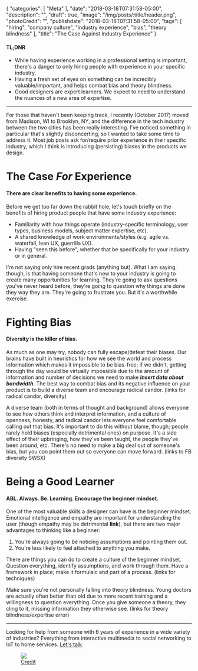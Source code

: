 {
   "categories": [
      "Meta"
   ],
   "date": "2018-03-18T07:31:58-05:00",
   "description": "",
   "draft": true,
   "image": "/img/posts/:title/header.png",
   "photoCredit": "",
   "publishdate": "2018-03-18T07:31:58-05:00",
   "tags": [
      "hiring",
      "company culture",
      "industry experience",
      "bias",
      "theory blindness"
   ],
   "title": "The Case Against Industry Experience"
}

<div class="tldnr">
  <h4>TL;DNR</h4>
  <ul>
    <li>While having experience working in a professional setting is important, there's a danger to only hiring people with experience in your specific industry.</li>
    <li>Having a fresh set of eyes on something can be incredibly valuable/important, and helps combat bias and theory blindness.</li>
    <li>Good designers are expert learners. We expect to need to understand the nuances of a new area of expertise.</li>
  </ul>
</div>

---

For those that haven't been keeping track, I recently (October 2017) moved from Madison, WI to Brooklyn, NY, and the difference in the tech industry between the two cities has been really interesting. I've noticed something in particular that's slightly disconcerting, so I wanted to take some time to address it. Most job posts ask for/require prior experience in their specific industry, which I think is introducing (persisting) biases in the products we design.

# The Case <em>For</em> Experience <a name="case-for" href="#case-for"><i class="ion-link"></i></a>
#### There are clear benefits to having some experience.

Before we get too far down the rabbit hole, let's touch briefly on the benefits of hiring product people that have some industry experience:

* Familiarity with how things operate (industry-specific terminology, user types, business models, subject matter expertise, etc).
* A shared knowledge of work environments/styles (e.g. agile vs. waterfall, lean UX, guerrilla UX).
* Having "seen this before", whether that be specifically for your industry or in general.

I'm not saying only hire recent grads (anything but). What I am saying, though, is that having someone that's new to your industry is going to create many opportunities for learning. They're going to ask questions you've never heard before, they're going to question why things are done they way they are. They're going to frustrate you. But it's a worthwhile exercise.

# Fighting Bias <a name="bias" href="#bias"><i class="ion-link"></i></a>
#### Diversity is the killer of bias.

As much as one may try, nobody can fully escape/defeat their biases. Our brains have built in heuristics for how we see the world and process information which makes it impossible to be bias-free; if we didn't, getting through the day would be virtually impossible due to the amount of information and number of decisions we need to make ***Insert data about bandwidth***. The best way to combat bias and its negative influence on your product is to build a diverse team and encourage radical candor. (links for radical candor, diversity)

A diverse team (both in terms of thought and background) allows everyone to see how others think and interpret information, and a culture of openness, honesty, and radical candor lets everyone feel comfortable calling out that bias. It's important to do this without blame, though; people rarely hold biases (especially detrimental ones) on purpose. It's a side effect of their upbringing, how they've been taught, the people they've been around, etc. There's no need to make a big deal out of someone's bias, but you can point them out so everyone can move forward. (links to FB diversity SWSX)

# Being a Good Learner <a name="good-learner" href="#good-learner"><i class="ion-link"></i></a>
#### ABL. Always. Be. Learning. Encourage the beginner mindset.

One of the most valuable skills a designer can have is the beginner mindset. Emotional intelligence and empathy are important for understanding the user (though empathy may be detrimental **link**), but there are two major advantages to thinking like a beginner:

1) You're always going to be noticing assumptions and pointing them out.
2) You're less likely to feel attached to anything you make.

There are things you can do to create a culture of the beginner mindset. Question everything, identify assumptions, and work through them. Have a framework in place; make it formulaic and part of a process. (links for techniques)

Make sure you're not personally falling into theory blindness. Young doctors are actually often better than old due to more recent training and a willingness to question everything. Once you give someone a theory, they cling to it, missing information they otherwise see. (links for theory blindness/expertise error)

---

Looking for help from someone with 6 years of experience in a wide variety of industries? Everything from interactive multimedia to social networking to IoT to home services. [Let's talk](mailto:hello@bradorego.com).

<figure>
<img src="https://media.giphy.com/media/3osxYamKD88c6pXdfO/giphy.gif" />
<figcaption><a href="https://giphy.com/gifs/season-3-money-unicorn-3osxYamKD88c6pXdfO/">Credit</a></figcaption>
</figure>
